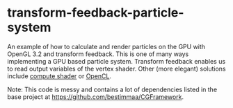 transform-feedback-particle-system
==================================

An example of how to calculate and render particles on the GPU with OpenGL 3.2 and transform feedback. This is one of many ways implementing a GPU based particle system. Transform feedback enables us to read output variables of the vertex shader. Other (more elegant) solutions include [compute shader](http://www.opengl.org/wiki/Compute_Shader) or [OpenCL](http://www.khronos.org/opencl/).

Note: This code is messy and contains a lot of dependencies listed in the base project at https://github.com/bestimmaa/CGFramework.
